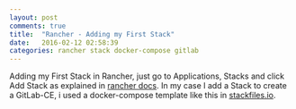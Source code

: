 ```yaml
---
layout: post
comments: true
title:  "Rancher - Adding my First Stack"
date:   2016-02-12 02:58:39
categories: rancher stack docker-compose gitlab
---
```


Adding my First Stack in Rancher, just go to Applications, Stacks and click Add Stack as explained in [rancher docs].
In my case I add a Stack to create a GitLab-CE, i used a docker-compose template like this in [stackfiles.io].

<script src="https://stackfiles.io/embed/file/5617e9eb31f4d50100cc9d2f.js"></script>
 

[rancher docs]: <http://docs.rancher.com/rancher/rancher-ui/applications/stacks/>
[stackfiles.io]: <https://stackfiles.io/registry/5617e9eb31f4d50100cc9d2f>

